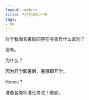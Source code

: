 ```yaml
---
layout: modern
title: 八月的最后一天
tags:
- me
---
```


对于我而言暑假的存在与否有什么区别？

没有。

为什么？

因为开学即暑假，暑假即开学。

Hence？

准备各类标准化考试！晚安。